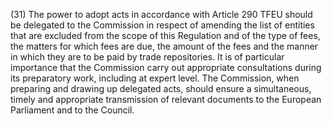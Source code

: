 (31) The power to adopt acts in accordance with Article 290 TFEU should be delegated to the Commission in respect of amending the list of entities that are excluded from the scope of this Regulation and of the type of fees, the matters for which fees are due, the amount of the fees and the manner in which they are to be paid by trade repositories. It is of particular importance that the Commission carry out appropriate consultations during its preparatory work, including at expert level. The Commission, when preparing and drawing up delegated acts, should ensure a simultaneous, timely and appropriate transmission of relevant documents to the European Parliament and to the Council.